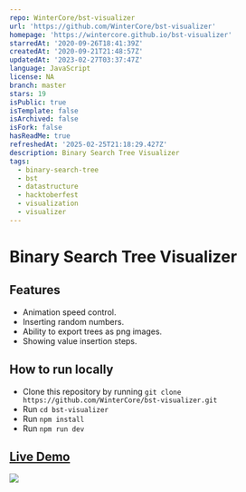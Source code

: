 ```yaml
---
repo: WinterCore/bst-visualizer
url: 'https://github.com/WinterCore/bst-visualizer'
homepage: 'https://wintercore.github.io/bst-visualizer'
starredAt: '2020-09-26T18:41:39Z'
createdAt: '2020-09-21T21:48:57Z'
updatedAt: '2023-02-27T03:37:47Z'
language: JavaScript
license: NA
branch: master
stars: 19
isPublic: true
isTemplate: false
isArchived: false
isFork: false
hasReadMe: true
refreshedAt: '2025-02-25T21:18:29.427Z'
description: Binary Search Tree Visualizer
tags:
  - binary-search-tree
  - bst
  - datastructure
  - hacktoberfest
  - visualization
  - visualizer
---
```


# Binary Search Tree Visualizer

## Features
- Animation speed control.
- Inserting random numbers.
- Ability to export trees as png images.
- Showing value insertion steps.

## How to run locally

- Clone this repository by running `git clone https://github.com/WinterCore/bst-visualizer.git`
- Run `cd bst-visualizer`
- Run `npm install`
- Run `npm run dev`

## [Live Demo](https://wintercore.github.io/bst-visualizer)

![](./demo.gif)
